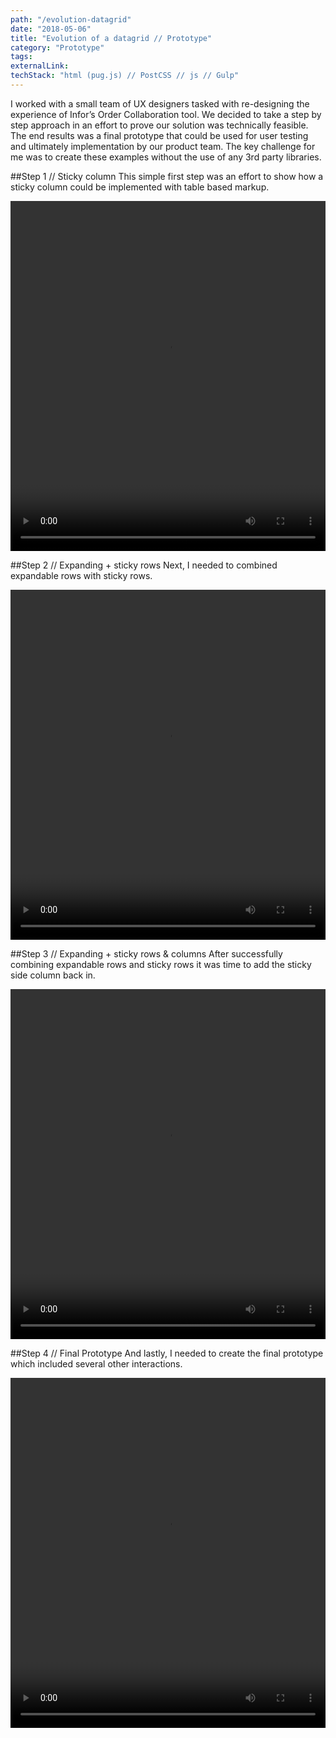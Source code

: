 ```yaml
---
path: "/evolution-datagrid"
date: "2018-05-06"
title: "Evolution of a datagrid // Prototype"
category: "Prototype"
tags:
externalLink:
techStack: "html (pug.js) // PostCSS // js // Gulp"
---
```


I worked with a small team of UX designers tasked with re-designing the experience of Infor’s Order Collaboration tool. We decided to take a step by step approach in an effort to prove our solution was technically feasible. The end results was a final prototype that could be used for user testing and ultimately implementation by our product team. The key challenge for me was to create these examples without the use of any 3rd party libraries.

##Step 1 // Sticky column
This simple first step was an effort to show how a sticky column could be implemented with table based markup.
<div class="video-wrapper">
  <video width="100%" height="560px" src="https://www.dropbox.com/s/sn75x7rc333qu0r/datagrid-col-stick.mov?raw=1" controls></video>
</div>

##Step 2 // Expanding + sticky rows
Next, I needed to combined expandable rows with sticky rows.
<div class="video-wrapper">
  <video width="100%" height="560px" src="https://www.dropbox.com/s/7k4pte2v2sxix9x/datagrid-expand-stick.mov?raw=1" controls></video>
</div>

##Step 3 // Expanding + sticky rows &amp; columns
After successfully combining expandable rows and sticky rows it was time to add the sticky side column back in.          
<div class="video-wrapper">
  <video width="100%" height="560px" src="https://www.dropbox.com/s/byo2tz0l0h8rfit/datagrid-row-col-stick.mov?raw=1" controls></video> 
</div>

##Step 4 // Final Prototype
And lastly, I needed to create the final prototype which included several other interactions.         
<div class="video-wrapper">
  <video width="100%" height="560px" src="https://www.dropbox.com/s/b7ge7bqzyw3bqmd/datagrid-order-collab.mov?raw=1" controls></video>
</div>